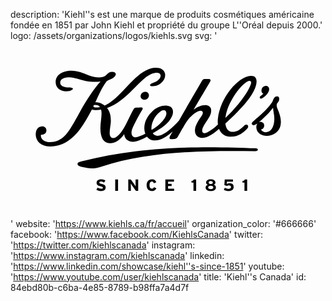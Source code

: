 description: 'Kiehl''s est une marque de produits cosmétiques américaine fondée en 1851 par John Kiehl et propriété du groupe L''Oréal depuis 2000.'
logo: /assets/organizations/logos/kiehls.svg
svg: '<svg xmlns="http://www.w3.org/2000/svg" viewBox="0 0 160 90"><path d="M127.843 29.137c1.37-.718 2.587-1.87 3.25-3.315.585-1.27.31-2.596-.816-2.916-.872-.25-2.076.167-2.527 1.147-.523 1.143-.32 2.4.685 2.768-.262.33-.947.852-1.302 1.108-.472.34-.675.778-.447 1.12.302.456.78.285 1.157.09m-2.19 26.205c.023-.415-.412-.772-1.226-.8-20.89-.73-55.265-2.033-88.34 6.683-1.21.297-2.032.65-2.053 1.223-.022.59.363 1.057 1.376 1.33 1.816.49 3.706.787 4.742.907.803.095 1.804.136 2.79-.003 1.24-.177 2.61-.578 3.498-.874 22.555-7.52 50.715-8.203 77.832-7.756.927.015 1.36-.34 1.38-.71M66.14 27.603c-.295 1.09.385 2.246 1.774 2.29 1.315.043 2.12-.76 2.34-1.687.293-1.232-.46-2.344-1.783-2.313-1.11.026-2.02.572-2.33 1.71m69.563 7.073c-.373-.9-.643-1.84-.437-2.52.22-.73.76-.868 1.104-1.944.284-.886.16-1.982-.918-2.02-1.195-.045-1.767.877-2.294 2.47-1.955 3.59-7.36 8.13-9.048 9.47-1.6 1.273-1.85 1.72-1.403 2.336.438.604 1.286.513 3.02-.827 2.17-1.676 6.04-5.41 7.625-7.67.117 2.352 1.078 4.556.435 7.906-.288 1.5-1.035 3.473-2.832 4.273-1.3.575-3.132.142-3.694-1.167 1.075-.25 1.575-.852 1.605-1.94.027-1-.548-1.742-1.507-1.873-.686-.095-1.596.117-2.047.884-.382.65-.58 1.575-.355 2.605.53 2.43 2.792 3.504 5.123 3.586 2.927.107 6.126-1.738 6.978-4.94.823-3.1-.352-6.22-1.352-8.63"/><path d="M109.17 39.107c.022-.18.047-.36.074-.54 1.096-7.17 6.92-15.242 10.653-17.683 1.63-1.064 2.716-.66 2.212 1.01-.868 2.886-3.923 7.19-6.41 10.233a71.569 71.569 0 0 1-6.53 6.98m-37.196 2.75c.898-2.905 2.62-5.018 4.312-6.092.867-.548 1.888-.59 2.266-.342.882.583 1.1 2.623-1.24 5.18-1.306 1.426-2.81 2.943-5.66 4.674-.162-.985-.07-2.157.322-3.42m-28.46-8.046c-1.05 0-1.48-.28-1.39-.793.066-.377.507-.45.888-.446 1.23.018 1.884.313 2.412 1.09-.715.137-1.323.15-1.91.15m72.478 1.536c3.8-4.012 7.664-8.65 8.722-12.836.725-2.866.107-4.852-2.646-4.765-6.382.203-15.616 11.118-16.735 21.824-.1.956-.092 1.927.03 2.86-1.808 1.734-3.298 2.9-5.308 3.995-.913.498-1.82.696-2.39.102-.378-.396-.437-1.288-.02-2.282.81-1.927 2.194-3.632 3.46-5.817.828-1.427 1.02-3.124.668-4.123-.363-1.025-1.49-1.705-2.798-1.705-2.144 0-4.306 1.116-5.998 2.344 0 0 7.508-12.67 8.333-14.08.706-1.213.127-1.53-.744-1.53h-2c-.61 0-.923.293-1.386 1.098-5.686 9.81-9.31 16.06-11.645 20.1-.49.52-1.054 1.12-1.734 1.86-2.64 2.683-6.065 5.478-8.61 5.82-1.293.173-2.31-.33-2.93-1.277 3.54-2.04 7.41-4.44 9.153-7.504.92-1.617 1.332-2.674 1.022-4.255-.29-1.475-1.39-2.128-2.936-2.274-2.352-.22-5.175.692-7.377 2.79-2.15 2.052-3.292 4.112-3.854 6.182-.457 1.675-.402 3.634.23 5.273a21.974 21.974 0 0 1-3.766 1.62c-2.866.91-4.188-1.283-2.576-4.867.723-1.608 3.4-6.814 4.76-8.897.44-.677.27-1.216-.56-1.183-.663.025-1.96.065-2.5.097-.61.036-.945.205-1.264.702-1.077 1.687-3.41 7.024-5.015 9.637-1.085 1.766-2.133 3.225-3.632 4.422-1.565 1.253-3.245.74-3.497-.976-.304-2.08.502-4.855.523-6.902.033-3.097-.63-5.1-1.938-6.662C59.315 30.364 65.21 19.8 71.18 16.99c.363-.17.734-.318 1.104-.443 1.76-.594 3.477-.607 3.887.642.478 1.443-1.182 3.202-3.072 3.832-1.617.54-2.356 1.074-2.216 1.555.16.55.938.534 2.17.373 2.997-.39 6.08-3.184 5.423-6.372-.418-2.036-2.39-3.1-5.09-2.945-.59.034-1.17.127-1.742.265l-.003-.003c-7.716 1.846-14.065 12.54-20.96 17.323-1.174.816-1.897 1.223-2.94 1.648-1.12-.942-2.5-1.664-4.644-1.642 1.84-4.003 3.25-7.472 5.773-10.78.97-.59 2.474-.996 3.41-1.707 1.014-.77 1.437-1.7 1.062-2.316-.435-.714-1.79-.86-2.805-.528-.717.232-1.205.82-2.22 1.748-1.014.926-3.314 1.2-5.752.73-1.08-.21-2.123-.576-3.18-.985-2.5-.97-5.074-2.19-8.37-2.207-4.656-.02-8.027 2.148-8.086 5.677-.06 3.47 3.274 5.32 6.862 4.66.755-.14 1.916-.793 1.92-1.234.004-.484-1.318-.604-1.997-.62-2.96-.068-4.516-.938-4.464-2.57.05-1.483 1.568-2.587 4.37-2.614 2.88-.03 5.378 1.292 9.002 1.967l.082.016c.013 0 .027.004.042.007 1.933.348 4.186.51 6.99.19-2.884 3.1-7.208 9.42-10.278 15.067-4.977 9.154-7.198 12.87-10.89 14.666-2.59 1.26-6.058 1.55-8-.017-.732-.592-1.147-1.455-1.15-2.206 0-.39.104-.48.213-.483 1.654-.07 2.447-.798 2.584-1.882.184-1.473-.84-2.473-2.167-2.38-2.212.153-3.325 1.815-3.23 4.327.112 2.954 2.45 5.827 7.17 5.865 10.78.09 16.544-9.814 20.603-17.317.264-.49.516-.97.76-1.444 1.064.375 2.543.475 4.667.094.682 2.457-.38 6.107-.36 9.512.032 4.807 1.6 7.416 4.753 7.543 2.676.107 5.544-1.816 7.323-4.603.312 2.818 2.418 3.914 4.56 3.86 1.894-.05 4.452-1.185 7.015-2.636.896 1.195 2.26 1.99 4.135 1.97 2.962-.028 5.84-1.81 8.948-4.618-1.1 1.92-1.24 2.208-1.484 2.684-.34.66-.06 1.312.55 1.29.53-.02 1.426-.09 1.955-.128.714-.052 1.06-.337 1.317-.734.382-.59 3.227-5.79 4.642-7.928 2.078-3.14 4.712-4.93 6.126-5.47 2.042-.78 2.848.6 1.62 2.364-1.75 2.516-3.09 4.762-3.365 6.612-.372 2.51.852 4.49 3.62 4.603 1.443.058 2.706-.403 4.138-1.302 2.08-1.305 2.938-2.01 4.41-3.32.846 2.17 2.53 3.79 5.218 3.978 4.496.307 7.015-1.928 8.987-3.943.738-.757.745-1.474.322-1.9-.397-.405-1.292-.195-1.85.375-1.543 1.58-3.528 3.184-5.956 3.06-2.11-.108-3.23-1.833-3.507-4.23 3.032-2.71 4.617-4.274 6.86-6.642M43.728 72.062c0 1.134.694 1.498 2.062 1.816.865.202 1.144.37 1.144.694 0 .53-.584.53-.934.53-.572 0-1.285-.284-1.73-.56l-.665 1.077c.672.403 1.548.65 2.36.65 1.527 0 2.37-.648 2.37-1.823 0-.995-.53-1.46-2.098-1.83-.752-.177-1.108-.3-1.108-.652 0-.514.578-.514.768-.514.553 0 1.077.173 1.64.53l.67-1.085c-.636-.417-1.343-.612-2.224-.612-1.372.002-2.256.7-2.256 1.78m9.463-1.681h1.438v5.79H53.19zm10.396 3.56c-.13-.252-.934-1.457-1.207-1.82 0 0-1.218-1.638-1.296-1.74h-1.27v5.79h1.33V74.46c0-.77-.025-1.875-.06-2.098.148.254.937 1.487 1.21 1.87 0 0 1.382 1.906 1.41 1.942h1.16v-5.79H63.53v1.517c0 .156.008 1.74.056 2.042m5.55-.665c0 1.844 1.007 2.992 2.627 2.992 1.404 0 2.003-.77 2.333-1.372-.074-.042-1.11-.59-1.18-.626-.283.48-.538.812-1.135.812-.74 0-1.166-.658-1.166-1.807 0-1.15.42-1.81 1.15-1.81.632 0 .872.43 1.056.88.075-.03 1.185-.46 1.266-.496-.375-.966-.902-1.566-2.314-1.566-1.602 0-2.636 1.175-2.636 2.994m9.523-2.897v5.79h4.434v-1.13h-3.05V73.72h1.8v-1.114h-1.8v-1.093h2.987v-1.13m10.092-.001c-.188.51-.538.74-1.213.805v.805h1.024v4.18H94.3v-5.79h-1.177zm7.297 4.025c0-.54.48-.864 1.288-.864.805 0 1.305.33 1.305.864 0 .536-.49.873-1.287.873-.805 0-1.306-.337-1.306-.873m.26-2.43c0-.176.074-.75 1.028-.75.77 0 1.045.386 1.045.75 0 .218-.1.724-1.027.724-.97 0-1.045-.554-1.045-.724m-1.33-.025c0 .564.388.88.617 1.015-.022-.006.164.097.164.097l.088.05-.093.036-.178.073c-.2.08-.86.402-.86 1.206 0 1.137 1.007 1.845 2.62 1.845 1.63 0 2.638-.707 2.638-1.844 0-.818-.656-1.144-.857-1.223l-.256-.104.234-.148c.422-.27.62-.59.62-1 0-1.026-.904-1.666-2.36-1.666-1.467 0-2.375.64-2.375 1.665m9.477-1.572c-.007.086-.19 2.84-.194 2.91.065.02 1.237.417 1.276.43.295-.2.604-.332 1.138-.332.608 0 .957.31.957.852 0 .608-.405.917-1.21.917-.577 0-1.266-.205-1.895-.556-.018.033-.507.935-.55 1.01.784.454 1.527.657 2.402.657 1.647 0 2.594-.755 2.594-2.07 0-1.21-.722-1.873-2.03-1.873-.64 0-.977.123-1.248.255l-.22.107.077-1.22h3.057v-1.088h-4.155zm10.198 0c-.19.51-.537.74-1.212.805v.805h1.024v4.18h1.364v-5.79h-1.176z"/></svg>'
website: 'https://www.kiehls.ca/fr/accueil'
organization_color: '#666666'
facebook: 'https://www.facebook.com/KiehlsCanada'
twitter: 'https://twitter.com/kiehlscanada'
instagram: 'https://www.instagram.com/kiehlscanada'
linkedin: 'https://www.linkedin.com/showcase/kiehl''s-since-1851'
youtube: 'https://www.youtube.com/user/kiehlscanada'
title: 'Kiehl''s Canada'
id: 84ebd80b-c6ba-4e85-8789-b98ffa7a4d7f
